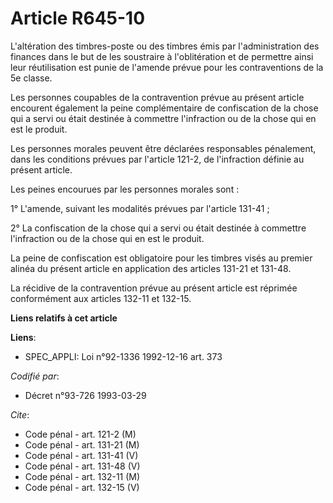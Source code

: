 # Article R645-10

L'altération des timbres-poste ou des timbres émis par l'administration des finances dans le but de les soustraire à
l'oblitération et de permettre ainsi leur réutilisation est punie de l'amende prévue pour les contraventions de la 5e classe.

Les personnes coupables de la contravention prévue au présent article encourent également la peine complémentaire de
confiscation de la chose qui a servi ou était destinée à commettre l'infraction ou de la chose qui en est le produit.

Les personnes morales peuvent être déclarées responsables pénalement, dans les conditions prévues par l'article 121-2, de
l'infraction définie au présent article.

Les peines encourues par les personnes morales sont :

1° L'amende, suivant les modalités prévues par l'article 131-41 ;

2° La confiscation de la chose qui a servi ou était destinée à commettre l'infraction ou de la chose qui en est le produit.

La peine de confiscation est obligatoire pour les timbres visés au premier alinéa du présent article en application des
articles 131-21 et 131-48.

La récidive de la contravention prévue au présent article est réprimée conformément aux articles 132-11 et 132-15.

**Liens relatifs à cet article**

**Liens**:

  - SPEC_APPLI: Loi n°92-1336 1992-12-16 art. 373

_Codifié par_:

  - Décret n°93-726 1993-03-29

_Cite_:

  - Code pénal - art. 121-2 (M)
  - Code pénal - art. 131-21 (M)
  - Code pénal - art. 131-41 (V)
  - Code pénal - art. 131-48 (V)
  - Code pénal - art. 132-11 (M)
  - Code pénal - art. 132-15 (V)

